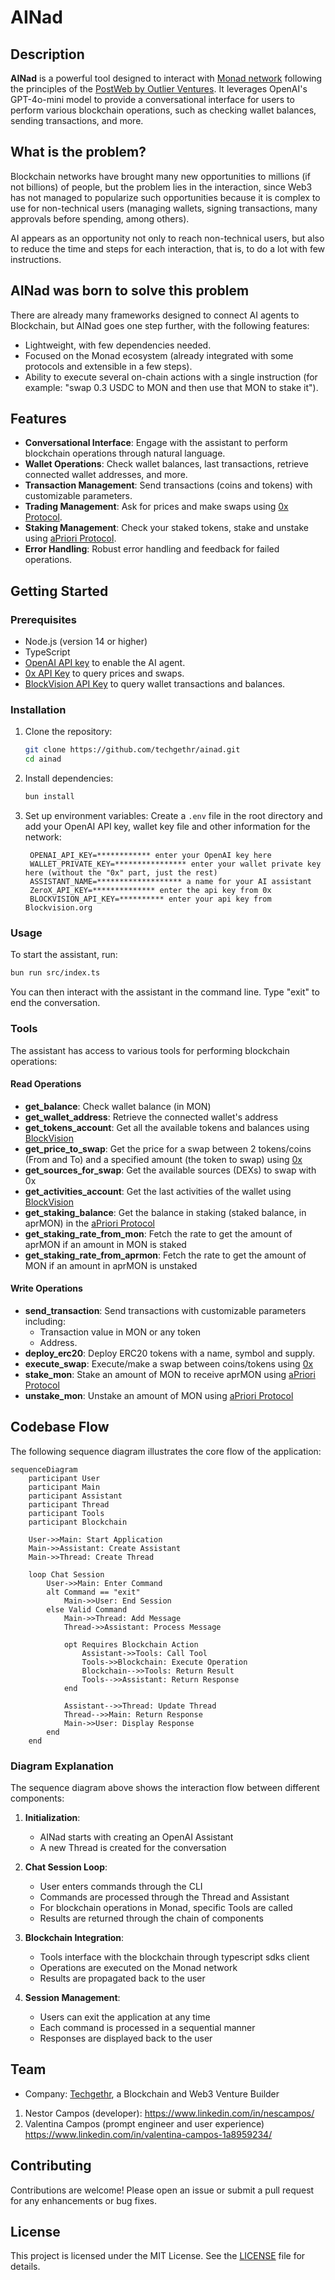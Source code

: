 # AINad

## Description

**AINad** is a powerful tool designed to interact with [Monad network](https://www.monad.xyz/) following the principles of the [PostWeb by Outlier Ventures](http://postweb.io/). It leverages OpenAI's GPT-4o-mini model to provide a conversational interface for users to perform various blockchain operations, such as checking wallet balances, sending transactions, and more. 

## What is the problem?
Blockchain networks have brought many new opportunities to millions (if not billions) of people, but the problem lies in the interaction, since Web3 has not managed to popularize such opportunities because it is complex to use for non-technical users (managing wallets, signing transactions, many approvals before spending, among others).

AI appears as an opportunity not only to reach non-technical users, but also to reduce the time and steps for each interaction, that is, to do a lot with few instructions.

## AINad was born to solve this problem
There are already many frameworks designed to connect AI agents to Blockchain, but AINad goes one step further, with the following features:
- Lightweight, with few dependencies needed.
- Focused on the Monad ecosystem (already integrated with some protocols and extensible in a few steps).
- Ability to execute several on-chain actions with a single instruction (for example: "swap 0.3 USDC to MON and then use that MON to stake it").


## Features

- **Conversational Interface**: Engage with the assistant to perform blockchain operations through natural language.
- **Wallet Operations**: Check wallet balances, last transactions, retrieve connected wallet addresses, and more.
- **Transaction Management**: Send transactions (coins and tokens) with customizable parameters.
- **Trading Management**: Ask for prices and make swaps using [0x Protocol](https://0x.org/).
- **Staking Management**: Check your staked tokens, stake and unstake using [aPriori Protocol](https://www.apr.io/).
- **Error Handling**: Robust error handling and feedback for failed operations.

## Getting Started

### Prerequisites

- Node.js (version 14 or higher)
- TypeScript
- [OpenAI API key](https://platform.openai.com/) to enable the AI agent.
- [0x API Key](https://dashboard.0x.org/create-account) to query prices and swaps.
- [BlockVision API Key](https://blockvision.org/) to query wallet transactions and balances.

### Installation

1. Clone the repository:

   ```bash
   git clone https://github.com/techgethr/ainad.git
   cd ainad
   ```

2. Install dependencies:

   ```bash
   bun install
   ```

3. Set up environment variables:
   Create a `.env` file in the root directory and add your OpenAI API key, wallet key file and other information for the network:
   ```plaintext
    OPENAI_API_KEY=************ enter your OpenAI key here
    WALLET_PRIVATE_KEY=**************** enter your wallet private key here (without the "0x" part, just the rest)
    ASSISTANT_NAME=******************* a name for your AI assistant
    ZeroX_API_KEY=************** enter the api key from 0x
    BLOCKVISION_API_KEY=********** enter your api key from Blockvision.org
   ```

### Usage

To start the assistant, run:

```bash
bun run src/index.ts
```

You can then interact with the assistant in the command line. Type "exit" to end the conversation.

### Tools

The assistant has access to various tools for performing blockchain operations:

#### Read Operations
- **get_balance**: Check wallet balance (in MON)
- **get_wallet_address**: Retrieve the connected wallet's address
- **get_tokens_account**: Get all the available tokens and balances using [BlockVision](https://blockvision.org/)
- **get_price_to_swap**: Get the price for a swap between 2 tokens/coins (From and To) and a specified amount (the token to swap) using [0x](https://0x.org/)
- **get_sources_for_swap**: Get the available sources (DEXs) to swap with 0x
- **get_activities_account**: Get the last activities of the wallet using [BlockVision](https://blockvision.org/)
- **get_staking_balance**:  Get the balance in staking (staked balance, in aprMON) in the [aPriori Protocol](https://www.apr.io/)
- **get_staking_rate_from_mon**: Fetch the rate to get the amount of aprMON if an amount in MON is staked
- **get_staking_rate_from_aprmon**: Fetch the rate to get the amount of MON if an amount in aprMON is unstaked


#### Write Operations
- **send_transaction**: Send transactions with customizable parameters including:
  - Transaction value in MON or any token
  - Address.
- **deploy_erc20**: Deploy ERC20 tokens with a name, symbol and supply.
- **execute_swap**: Execute/make a swap between coins/tokens using [0x](https://0x.org/)
- **stake_mon**: Stake an amount of MON to receive aprMON using [aPriori Protocol](https://www.apr.io/)
- **unstake_mon**: Unstake an amount of MON using [aPriori Protocol](https://www.apr.io/)


## Codebase Flow

The following sequence diagram illustrates the core flow of the application:

```mermaid
sequenceDiagram
    participant User
    participant Main
    participant Assistant
    participant Thread
    participant Tools
    participant Blockchain

    User->>Main: Start Application
    Main->>Assistant: Create Assistant
    Main->>Thread: Create Thread
    
    loop Chat Session
        User->>Main: Enter Command
        alt Command == "exit"
            Main->>User: End Session
        else Valid Command
            Main->>Thread: Add Message
            Thread->>Assistant: Process Message
            
            opt Requires Blockchain Action
                Assistant->>Tools: Call Tool
                Tools->>Blockchain: Execute Operation
                Blockchain-->>Tools: Return Result
                Tools-->>Assistant: Return Response
            end
            
            Assistant-->>Thread: Update Thread
            Thread-->>Main: Return Response
            Main->>User: Display Response
        end
    end
```

### Diagram Explanation

The sequence diagram above shows the interaction flow between different components:

1. **Initialization**:
   - AINad starts with creating an OpenAI Assistant
   - A new Thread is created for the conversation

2. **Chat Session Loop**:
   - User enters commands through the CLI
   - Commands are processed through the Thread and Assistant
   - For blockchain operations in Monad, specific Tools are called
   - Results are returned through the chain of components

3. **Blockchain Integration**:
   - Tools interface with the blockchain through typescript sdks client
   - Operations are executed on the Monad network
   - Results are propagated back to the user

4. **Session Management**:
   - Users can exit the application at any time
   - Each command is processed in a sequential manner
   - Responses are displayed back to the user


## Team

- Company: [Techgethr](https://www.techgethr.com/), a Blockchain and Web3 Venture Builder

1. Nestor Campos (developer): https://www.linkedin.com/in/nescampos/
2. Valentina Campos (prompt engineer and user experience) https://www.linkedin.com/in/valentina-campos-1a8959234/


## Contributing

Contributions are welcome! Please open an issue or submit a pull request for any enhancements or bug fixes.

## License

This project is licensed under the MIT License. See the [LICENSE](LICENSE) file for details.